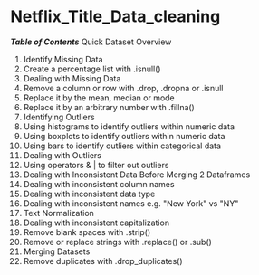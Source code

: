 # Netflix_Title_Data_cleaning

***Table of Contents***
Quick Dataset Overview
1. Identify Missing Data
2. Create a percentage list with .isnull()
3. Dealing with Missing Data
4. Remove a column or row with .drop, .dropna or .isnull
5. Replace it by the mean, median or mode
6. Replace it by an arbitrary number with .fillna()
7. Identifying Outliers
8. Using histograms to identify outliers within numeric data
9. Using boxplots to identify outliers within numeric data
10. Using bars to identify outliers within categorical data
11. Dealing with Outliers
12. Using operators & | to filter out outliers
13. Dealing with Inconsistent Data Before Merging 2 Dataframes
14. Dealing with inconsistent column names
15. Dealing with inconsistent data type
16. Dealing with inconsistent names e.g. "New York" vs "NY"
17. Text Normalization
18. Dealing with inconsistent capitalization
19. Remove blank spaces with .strip()
20. Remove or replace strings with .replace() or .sub()
21. Merging Datasets
22. Remove duplicates with .drop_duplicates()

